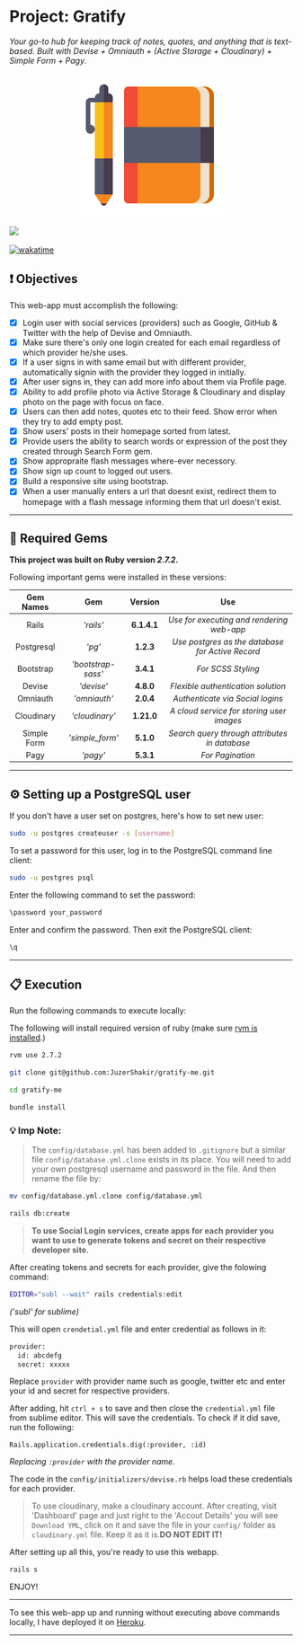 # Project: Gratify
*Your go-to hub for keeping track of notes, quotes, and anything that is text-based. Built with Devise + Omniauth + (Active Storage + Cloudinary) + Simple Form + Pagy.*

<div align="center">
  <img src="public/assets/project_logo.png" />
</div>


![](https://visitor-badge-reloaded.herokuapp.com/badge?page_id=juzershakir.gratify-me&color=000000&lcolor=000000&style=for-the-badge&logo=Github)


<a href="https://wakatime.com/@JuzerShakir/projects/bymgryqiii?start=2021-11-09" target="_blank"><img src="https://wakatime.com/badge/user/ccef187f-4308-4666-920d-d0a9a07d713a/project/d1c88212-ffbd-4d07-bb6b-ac2c156be01e.svg" alt="wakatime"></a>


## ❗ Objectives
This web-app must accomplish the following:
- [x] Login user with social services (providers) such as Google, GitHub & Twitter with the help of Devise and Omniauth.
- [x] Make sure there's only one login created for each email regardless of which provider he/she uses.
- [x] If a user signs in with same email but with different provider, automatically signin with the provider they logged in initially.
- [x] After user signs in, they can add more info about them via Profile page.
- [x] Ability to add profile photo via Active Storage & Cloudinary and display photo on the page with focus on face.
- [x] Users can then add notes, quotes etc to their feed. Show error when they try to add empty post.
- [x] Show users' posts in their homepage sorted from latest.
- [x] Provide users the ability to search words or expression of the post they created through Search Form gem.
- [x] Show appropraite flash messages where-ever necessory.
- [x] Show sign up count to logged out users.
- [x] Build a responsive site using bootstrap.
- [X] When a user manually enters a url that doesnt exist, redirect them to homepage with a flash message informing them that url doesn't exist.

----

## 💎 Required Gems

**This project was built on Ruby version *2.7.2*.**

Following important gems were installed in these versions:

|  **Gem Names**  |         **Gem**         | **Version** |                      **Use**                     |
| :------------:  |     :------------:      | :---------: |                    :---------:                   |
|      Rails      |        _'rails'_        |  **6.1.4.1**  |    *Use for executing and rendering web-app*     |
|   Postgresql    |          _'pg'_         |  **1.2.3**  | *Use postgres as the database for Active Record* |
|    Bootstrap    |  _'bootstrap-sass'_      |  **3.4.1**  |                *For SCSS Styling*                 |
|    Devise       |        _'devise'_       |  **4.8.0** |      *Flexible authentication solution*      |
|    Omniauth     |      _'omniauth'_       |  **2.0.4** |  *Authenticate via Social logins*     |
|    Cloudinary   |      _'cloudinary'_     |  **1.21.0** |  *A cloud service for storing user images*     |
|    Simple Form  |      _'simple_form'_   |  **5.1.0** |  *Search query through attributes in database*     |
|    Pagy         |       _'pagy'_        |  **5.3.1** |  *For Pagination*     |


----

## ⚙️ Setting up a PostgreSQL user

If you don't have a user set on postgres, here's how to set new user:

```bash
sudo -u postgres createuser -s [username]
```
To set a password for this user, log in to the PostgreSQL command line client:
```bash
sudo -u postgres psql
```
Enter the following command to set the password:
```bash
\password your_password
```
Enter and confirm the password. Then exit the PostgreSQL client:
```bash
\q
```

-----

## 📋 Execution

Run the following commands to execute locally:

The following will install required version of ruby (make sure [rvm is installed](https://rvm.io/rvm/install).)

```bash
rvm use 2.7.2
```
```bash
git clone git@github.com:JuzerShakir/gratify-me.git
```
```bash
cd gratify-me
```
```bash
bundle install
```

### 💡 Imp Note:
> The `config/database.yml` has been added to `.gitignore` but a similar file `config/database.yml.clone` exists in its place. You will need to add your own postgresql username and password in the file. And then rename the file by:

```bash
mv config/database.yml.clone config/database.yml
```
```bash
rails db:create
```

> **To use Social Login services, create apps for each provider you want to use to generate tokens and secret on their respective developer site.**

After creating tokens and secrets for each provider, give the folowing command:

```bash
EDITOR="subl --wait" rails credentials:edit
```
*('subl' for sublime)*

This will open `crendetial.yml` file and enter credential as follows in it:

```
provider:
  id: abcdefg
  secret: xxxxx
```
Replace `provider` with provider name such as google, twitter etc and enter your id and secret for respective providers.

After adding, hit `ctrl + s` to save and then close the `credential.yml` file from sublime editor. This will save the credentials. To check if it did save, run the following:

```
Rails.application.credentials.dig(:provider, :id)
```
*Replacing `:provider` with the provider name.*

The code in the `config/initializers/devise.rb` helps load these credentials for each provider.


> To use cloudinary, make a cloudinary account. After creating, visit 'Dashboard' page and just right to the 'Accout Details' you will see `Download YML`, click on it and save the file in your `config/` folder as `cloudinary.yml` file. Keep it as it is.**DO NOT EDIT IT!**

After setting up all this, you're ready to use this webapp.

```bash
rails s
```

ENJOY!

-----

To see this web-app up and running without executing above commands locally,
I have deployed it on [Heroku](https://gratify-me.herokuapp.com/).

-----

